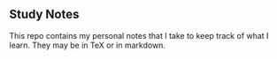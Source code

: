 ## Study Notes

This repo contains my personal notes that I take to keep track of what I learn. They may be in TeX or in markdown.
